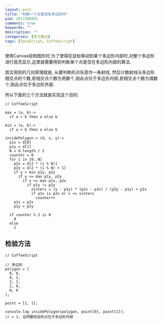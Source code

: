 ```yaml
---
layout: post
title: "判断一个点是否在多边形内"
pid: 2013100801
comments: true
keywords: ""
description: ""
categories: [学习笔记]
tags: [JavaScript, CoffeeScript]
---
```

使用Canvas绘制图形时,为了使得在鼠标移动到某个多边形内部时,对整个多边形进行高亮显示,这里就需要用到判断某个点是否在多边形内部的算法.

其实用到的几何原理就是,
从要判断的点任意作一条射线, 然后计数射线与多边形相交点的个数,若相交点个数为奇数个,刚此点位于多边形内部,若相交点个数为偶数个,刚此点位于多边形外部.

所以下面的三个方法就是实现这个目的.

    // CoffeeScript
    
    max = (a, b)->
      if a > b then a else b

    min = (a, b)->
      if a < b then a else b

    insidePolygon = (d, x, y)->
      p1x = d[0]
      p1y = d[1]
      N = d.length / 2
      counter = 0
      for i in [0..N]
        p2x = d[2 * (i % N)]
        p2y = d[2 * (i % N) + 1]
        if y > min p1y, p2y
          if y <= max p1y, p2y
            if x <= max p1x, p2x
              if p1y != p2y
                xinters = (y - p1y) * (p2x - p1x) / (p2y - p1y) + p1x
                if p1x is p2x or x <= xinters
                  counter++
        p1x = p2x
        p1y = p2y

      if counter % 2 is 0
        0
      else
        1

## 检验方法
    
    // CoffeeScript

    // 多边形
    polygon = [
      0, 0,
      0, 2,
      2, 2,
      2, 0,
      0, 0
    ];

    point = [1, 1];

    console.log insidePolygon(polygon, point[0], point[1]);
    // = 1, 证明要检验的点位于多边形内部